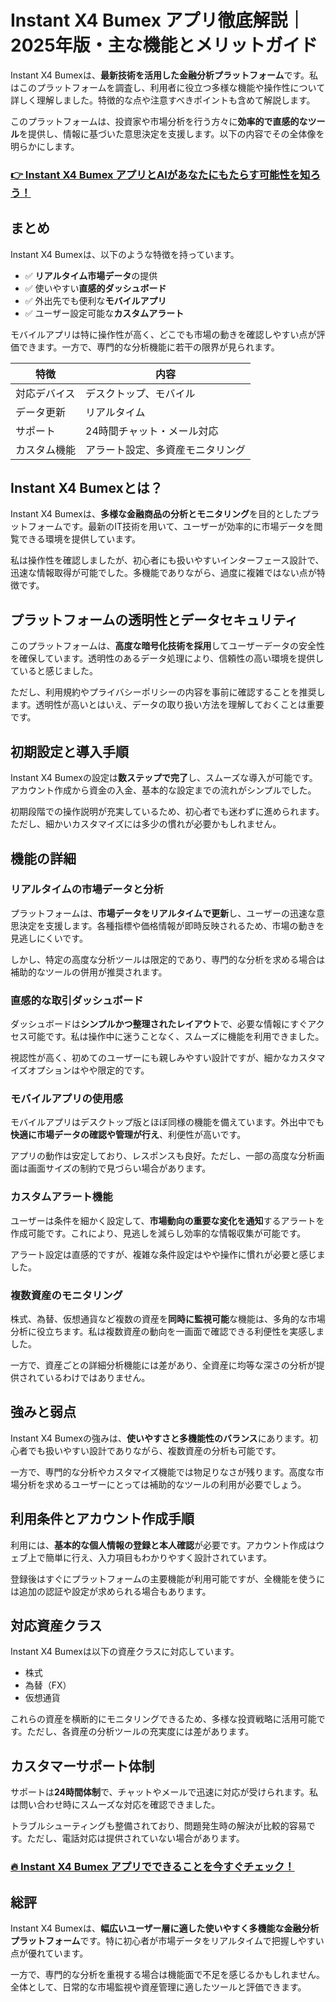 # Instant X4 Bumex アプリ徹底解説｜2025年版・主な機能とメリットガイド
 

Instant X4 Bumexは、**最新技術を活用した金融分析プラットフォーム**です。私はこのプラットフォームを調査し、利用者に役立つ多様な機能や操作性について詳しく理解しました。特徴的な点や注意すべきポイントも含めて解説します。

このプラットフォームは、投資家や市場分析を行う方々に**効率的で直感的なツール**を提供し、情報に基づいた意思決定を支援します。以下の内容でその全体像を明らかにします。

### [👉  Instant X4 Bumex アプリとAIがあなたにもたらす可能性を知ろう！](https://tinyurl.com/2p9wc4sh)
## まとめ

Instant X4 Bumexは、以下のような特徴を持っています。

- ✅ **リアルタイム市場データ**の提供
- ✅ 使いやすい**直感的ダッシュボード**
- ✅ 外出先でも便利な**モバイルアプリ**
- ✅ ユーザー設定可能な**カスタムアラート**

モバイルアプリは特に操作性が高く、どこでも市場の動きを確認しやすい点が評価できます。一方で、専門的な分析機能に若干の限界が見られます。

| 特徴             | 内容                             |
|------------------|----------------------------------|
| 対応デバイス     | デスクトップ、モバイル          |
| データ更新       | リアルタイム                     |
| サポート         | 24時間チャット・メール対応       |
| カスタム機能     | アラート設定、多資産モニタリング |

## Instant X4 Bumexとは？

Instant X4 Bumexは、**多様な金融商品の分析とモニタリング**を目的としたプラットフォームです。最新のIT技術を用いて、ユーザーが効率的に市場データを閲覧できる環境を提供しています。

私は操作性を確認しましたが、初心者にも扱いやすいインターフェース設計で、迅速な情報取得が可能でした。多機能でありながら、過度に複雑ではない点が特徴です。

## プラットフォームの透明性とデータセキュリティ

このプラットフォームは、**高度な暗号化技術を採用**してユーザーデータの安全性を確保しています。透明性のあるデータ処理により、信頼性の高い環境を提供していると感じました。

ただし、利用規約やプライバシーポリシーの内容を事前に確認することを推奨します。透明性が高いとはいえ、データの取り扱い方法を理解しておくことは重要です。

## 初期設定と導入手順

Instant X4 Bumexの設定は**数ステップで完了**し、スムーズな導入が可能です。アカウント作成から資金の入金、基本的な設定までの流れがシンプルでした。

初期段階での操作説明が充実しているため、初心者でも迷わずに進められます。ただし、細かいカスタマイズには多少の慣れが必要かもしれません。

## 機能の詳細

### リアルタイムの市場データと分析

プラットフォームは、**市場データをリアルタイムで更新**し、ユーザーの迅速な意思決定を支援します。各種指標や価格情報が即時反映されるため、市場の動きを見逃しにくいです。

しかし、特定の高度な分析ツールは限定的であり、専門的な分析を求める場合は補助的なツールの併用が推奨されます。

### 直感的な取引ダッシュボード

ダッシュボードは**シンプルかつ整理されたレイアウト**で、必要な情報にすぐアクセス可能です。私は操作中に迷うことなく、スムーズに機能を利用できました。

視認性が高く、初めてのユーザーにも親しみやすい設計ですが、細かなカスタマイズオプションはやや限定的です。

### モバイルアプリの使用感

モバイルアプリはデスクトップ版とほぼ同様の機能を備えています。外出中でも**快適に市場データの確認や管理が行え**、利便性が高いです。

アプリの動作は安定しており、レスポンスも良好。ただし、一部の高度な分析画面は画面サイズの制約で見づらい場合があります。

### カスタムアラート機能

ユーザーは条件を細かく設定して、**市場動向の重要な変化を通知**するアラートを作成可能です。これにより、見逃しを減らし効率的な情報収集が可能です。

アラート設定は直感的ですが、複雑な条件設定はやや操作に慣れが必要と感じました。

### 複数資産のモニタリング

株式、為替、仮想通貨など複数の資産を**同時に監視可能**な機能は、多角的な市場分析に役立ちます。私は複数資産の動向を一画面で確認できる利便性を実感しました。

一方で、資産ごとの詳細分析機能には差があり、全資産に均等な深さの分析が提供されているわけではありません。

## 強みと弱点

Instant X4 Bumexの強みは、**使いやすさと多機能性のバランス**にあります。初心者でも扱いやすい設計でありながら、複数資産の分析も可能です。

一方で、専門的な分析やカスタマイズ機能では物足りなさが残ります。高度な市場分析を求めるユーザーにとっては補助的なツールの利用が必要でしょう。

## 利用条件とアカウント作成手順

利用には、**基本的な個人情報の登録と本人確認**が必要です。アカウント作成はウェブ上で簡単に行え、入力項目もわかりやすく設計されています。

登録後はすぐにプラットフォームの主要機能が利用可能ですが、全機能を使うには追加の認証や設定が求められる場合もあります。

## 対応資産クラス

Instant X4 Bumexは以下の資産クラスに対応しています。

- 株式
- 為替（FX）
- 仮想通貨

これらの資産を横断的にモニタリングできるため、多様な投資戦略に活用可能です。ただし、各資産の分析ツールの充実度には差があります。

## カスタマーサポート体制

サポートは**24時間体制**で、チャットやメールで迅速に対応が受けられます。私は問い合わせ時にスムーズな対応を確認できました。

トラブルシューティングも整備されており、問題発生時の解決が比較的容易です。ただし、電話対応は提供されていない場合があります。

### [🔥 Instant X4 Bumex アプリでできることを今すぐチェック！](https://tinyurl.com/2p9wc4sh)
## 総評

Instant X4 Bumexは、**幅広いユーザー層に適した使いやすく多機能な金融分析プラットフォーム**です。特に初心者が市場データをリアルタイムで把握しやすい点が優れています。

一方で、専門的な分析を重視する場合は機能面で不足を感じるかもしれません。全体として、日常的な市場監視や資産管理に適したツールと評価できます。